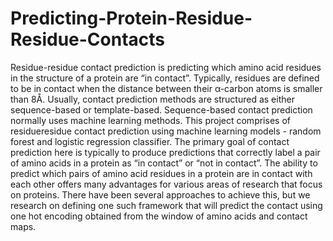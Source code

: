 # Predicting-Protein-Residue-Residue-Contacts

Residue-residue contact prediction is predicting which amino acid
residues in the structure of a protein are “in contact”. Typically, residues are
defined to be in contact when the distance between their α-carbon atoms is
smaller than 8Å. Usually, contact prediction methods are structured as either
sequence-based or template-based. Sequence-based contact prediction
normally uses machine learning methods. This project comprises of residueresidue contact prediction using machine learning models - random forest
and logistic regression classifier. The primary goal of contact prediction here
is typically to produce predictions that correctly label a pair of amino acids
in a protein as “in contact” or “not in contact”. The ability to predict which
pairs of amino acid residues in a protein are in contact with each other offers
many advantages for various areas of research that focus on proteins. There
have been several approaches to achieve this, but we research on defining
one such framework that will predict the contact using one hot encoding
obtained from the window of amino acids and contact maps.
